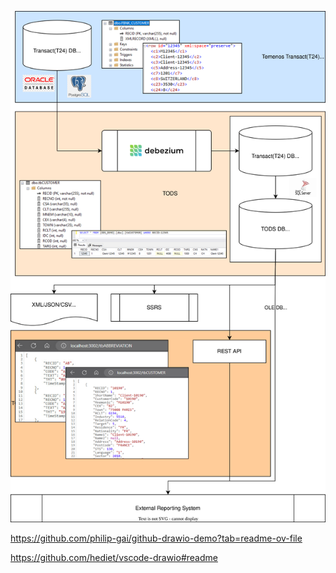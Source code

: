 [![Test Embedding draw.io](./TODS%20-%20Diagram2.drawio.svg)]([https://app.diagrams.net/#Hphilip-gai/github-drawio/main/Test%20Embedding.drawio.svg](https://github.com/crackodeal/Demo/blob/main/TODS/TODS%20-%20Diagram2.drawio.svg))

https://github.com/philip-gai/github-drawio-demo?tab=readme-ov-file

https://github.com/hediet/vscode-drawio#readme

